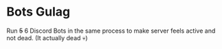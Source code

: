 # Bots Gulag

Run ~~5~~ 6 Discord Bots in the same process to make server feels active and not dead.
(It actually dead :skull:)
